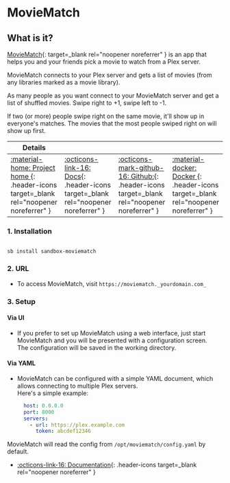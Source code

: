 # MovieMatch

## What is it?

[MovieMatch](https://github.com/LukeChannings/moviematch){: target=_blank rel="noopener noreferrer" } is an app that helps you and your friends pick a movie to watch from a Plex server.

MovieMatch connects to your Plex server and gets a list of movies (from any libraries marked as a movie library).

As many people as you want connect to your MovieMatch server and get a list of shuffled movies. Swipe right to +1, swipe left to -1.

If two (or more) people swipe right on the same movie, it'll show up in everyone's matches. The movies that the most people swiped right on will show up first.

| Details     |             |             |             |
|-------------|-------------|-------------|-------------|
| [:material-home: Project home ](https://github.com/LukeChannings/moviematch){: .header-icons target=_blank rel="noopener noreferrer" } | [:octicons-link-16: Docs](https://github.com/LukeChannings/moviematch){: .header-icons target=_blank rel="noopener noreferrer" } | [:octicons-mark-github-16: Github:](https://github.com/LukeChannings/moviematch#readme){: .header-icons target=_blank rel="noopener noreferrer" } | [:material-docker: Docker ](https://hub.docker.com/r/lukechannings/moviematch){: .header-icons target=_blank rel="noopener noreferrer" }|

### 1. Installation

``` shell

sb install sandbox-moviematch

```

### 2. URL

- To access MovieMatch, visit `https://moviematch._yourdomain.com_`

### 3. Setup

#### Via UI

- If you prefer to set up MovieMatch using a web interface, just start MovieMatch and you will be presented with a configuration screen. <br />
  The configuration will be saved in the working directory.

#### Via YAML

- MovieMatch can be configured with a simple YAML document, which allows connecting to multiple Plex servers. <br />
  Here's a simple example:

  ```YAML
    host: 0.0.0.0
    port: 8000
    servers:
      - url: https://plex.example.com
        token: abcdef12346
  ```

MovieMatch will read the config from `/opt/moviematch/config.yaml` by default.

- [:octicons-link-16: Documentation](https://github.com/LukeChannings/moviematch){: .header-icons target=_blank rel="noopener noreferrer" }

